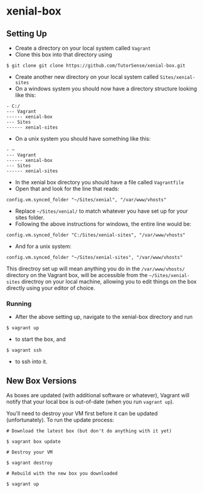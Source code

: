 # xenial-box

## Setting Up
* Create a directory on your local system called `Vagrant`
* Clone this box into that directory using
```
$ git clone git clone https://github.com/TutorSense/xenial-box.git
```
* Create another new directory on your local system called `Sites/xenial-sites`
* On a windows system you should now have a directory structure looking like this:
```
- C:/
--- Vagrant
------ xenial-box
--- Sites
------ xenial-sites
```
* On a unix system you should have something like this:
```
- ~
--- Vagrant
------ xenial-box
--- Sites
------ xenial-sites
```

* In the xenial box directory you should have a file called `Vagrantfile`
* Open that and look for the line that reads:
```
config.vm.synced_folder "~/Sites/xenial", "/var/www/vhosts"
```
* Replace `~/Sites/xenial/` to match whatever you have set up for your sites folder.
* Following the above instructions for windows, the entire line would be:
```
config.vm.synced_folder "C:/Sites/xenial-sites", "/var/www/vhosts"
```
* And for a unix system:
```
config.vm.synced_folder "~/Sites/xenial-sites", "/var/www/vhosts"
```

This directroy set up will mean anything you do in the `/var/www/vhosts/` directory on the Vagrant box, will be accessible from the `~/Sites/xenial-sites` directroy on your local machine, allowing you to edit things on the box directly using your editor of choice. 

### Running
* After the above setting up, navigate to the xenial-box directory and run
```
$ vagrant up
```
* to start the box, and
```
$ vagrant ssh
```
* to ssh into it. 

## New Box Versions

As boxes are updated (with additional software or whatever), Vagrant will notify
that your local box is out-of-date (when you run `vagrant up`).

You'll need to destroy your VM first before it can be updated (unfortunately). To
run the update process:

```
# Download the latest box (but don't do anything with it yet)

$ vagrant box update

# Destroy your VM

$ vagrant destroy

# Rebuild with the new box you downloaded

$ vagrant up
```
